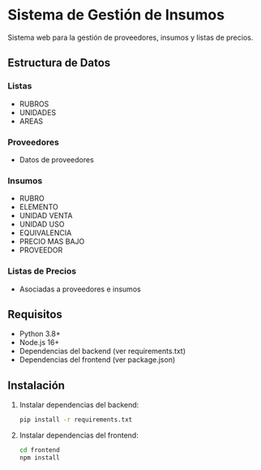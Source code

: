 # Sistema de Gestión de Insumos

Sistema web para la gestión de proveedores, insumos y listas de precios.

## Estructura de Datos

### Listas
- RUBROS
- UNIDADES
- AREAS

### Proveedores
- Datos de proveedores

### Insumos
- RUBRO
- ELEMENTO
- UNIDAD VENTA
- UNIDAD USO
- EQUIVALENCIA
- PRECIO MAS BAJO
- PROVEEDOR

### Listas de Precios
- Asociadas a proveedores e insumos

## Requisitos
- Python 3.8+
- Node.js 16+
- Dependencias del backend (ver requirements.txt)
- Dependencias del frontend (ver package.json)

## Instalación
1. Instalar dependencias del backend:
   ```bash
   pip install -r requirements.txt
   ```

2. Instalar dependencias del frontend:
   ```bash
   cd frontend
   npm install
   ```

